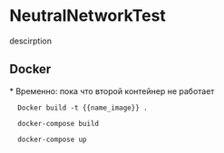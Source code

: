 # NeutralNetworkTest
<p>descirption</p>


<h2>Docker</h2>
<p>* Временно: пока что второй контейнер не работает</p>

```
  Docker build -t {{name_image}} .

  docker-compose build

  docker-compose up
```
